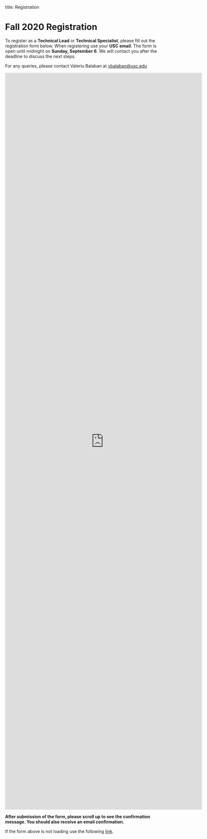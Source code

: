 title: Registration
<!-- redirect: https://docs.google.com/forms/d/e/1FAIpQLSeP6hJoC0y7EEb674bbVeC4V7KPs40F3kfUF5sIa7-plP9oBA/viewform?usp=sf_link -->

# Fall 2020 Registration

To register as a **Technical Lead** or **Technical Specialist**, please  fill out the registration form below. When registering use your **USC email**. The form is open until midnight on **Sunday, September 6**. We will contact you after the deadline to discuss the next steps.


For any queries, please contact Valeriu Balaban at vbalaban@usc.edu

<iframe src="https://docs.google.com/forms/d/e/1FAIpQLScBMsZpJmmiKrmUt6soIjgiEp8LYN9IyBB5G3qPZrkSvRAF5A/viewform?embedded=true" width="640" height="2393" frameborder="0" marginheight="0" marginwidth="0">Loading…</iframe>

**After submission of the form, please scroll up to see the confirmation message. You should also receive an email confirmation.**

If the form above is not loading use the following [link](https://forms.gle/pjqA95PvZpaqvpCW6).

<!-- # Registration Closed -->
